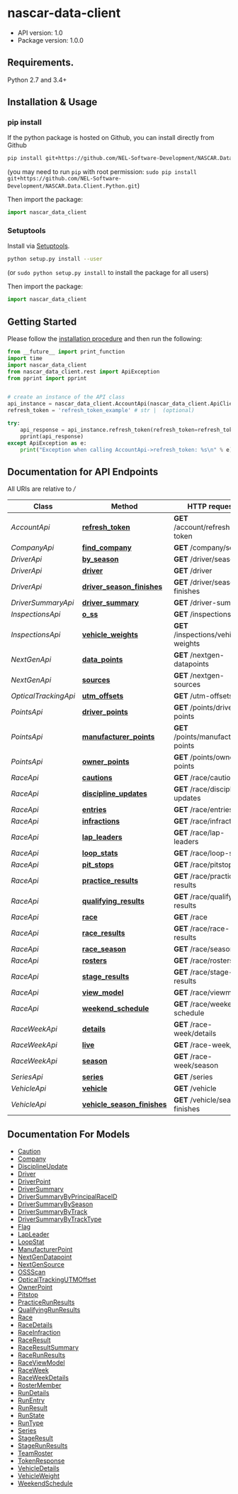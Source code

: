 # nascar-data-client

- API version: 1.0
- Package version: 1.0.0

## Requirements.

Python 2.7 and 3.4+

## Installation & Usage
### pip install

If the python package is hosted on Github, you can install directly from Github

```sh
pip install git+https://github.com/NEL-Software-Development/NASCAR.Data.Client.Python.git
```
(you may need to run `pip` with root permission: `sudo pip install git+https://github.com/NEL-Software-Development/NASCAR.Data.Client.Python.git`)

Then import the package:
```python
import nascar_data_client 
```

### Setuptools

Install via [Setuptools](http://pypi.python.org/pypi/setuptools).

```sh
python setup.py install --user
```
(or `sudo python setup.py install` to install the package for all users)

Then import the package:
```python
import nascar_data_client
```

## Getting Started

Please follow the [installation procedure](#installation--usage) and then run the following:

```python
from __future__ import print_function
import time
import nascar_data_client
from nascar_data_client.rest import ApiException
from pprint import pprint


# create an instance of the API class
api_instance = nascar_data_client.AccountApi(nascar_data_client.ApiClient(configuration))
refresh_token = 'refresh_token_example' # str |  (optional)

try:
    api_response = api_instance.refresh_token(refresh_token=refresh_token)
    pprint(api_response)
except ApiException as e:
    print("Exception when calling AccountApi->refresh_token: %s\n" % e)
```

## Documentation for API Endpoints

All URIs are relative to */*

Class | Method | HTTP request | Description
------------ | ------------- | ------------- | -------------
*AccountApi* | [**refresh_token**](docs/AccountApi.md#refresh_token) | **GET** /account/refresh-token | 
*CompanyApi* | [**find_company**](docs/CompanyApi.md#find_company) | **GET** /company/search | 
*DriverApi* | [**by_season**](docs/DriverApi.md#by_season) | **GET** /driver/season | 
*DriverApi* | [**driver**](docs/DriverApi.md#driver) | **GET** /driver | 
*DriverApi* | [**driver_season_finishes**](docs/DriverApi.md#driver_season_finishes) | **GET** /driver/season-finishes | 
*DriverSummaryApi* | [**driver_summary**](docs/DriverSummaryApi.md#driver_summary) | **GET** /driver-summary | 
*InspectionsApi* | [**o_ss**](docs/InspectionsApi.md#o_ss) | **GET** /inspections/oss | 
*InspectionsApi* | [**vehicle_weights**](docs/InspectionsApi.md#vehicle_weights) | **GET** /inspections/vehicle-weights | 
*NextGenApi* | [**data_points**](docs/NextGenApi.md#data_points) | **GET** /nextgen-datapoints | 
*NextGenApi* | [**sources**](docs/NextGenApi.md#sources) | **GET** /nextgen-sources | 
*OpticalTrackingApi* | [**utm_offsets**](docs/OpticalTrackingApi.md#utm_offsets) | **GET** /utm-offsets | 
*PointsApi* | [**driver_points**](docs/PointsApi.md#driver_points) | **GET** /points/driver-points | 
*PointsApi* | [**manufacturer_points**](docs/PointsApi.md#manufacturer_points) | **GET** /points/manufacturer-points | 
*PointsApi* | [**owner_points**](docs/PointsApi.md#owner_points) | **GET** /points/owner-points | 
*RaceApi* | [**cautions**](docs/RaceApi.md#cautions) | **GET** /race/cautions | 
*RaceApi* | [**discipline_updates**](docs/RaceApi.md#discipline_updates) | **GET** /race/discipline-updates | 
*RaceApi* | [**entries**](docs/RaceApi.md#entries) | **GET** /race/entries | 
*RaceApi* | [**infractions**](docs/RaceApi.md#infractions) | **GET** /race/infractions | 
*RaceApi* | [**lap_leaders**](docs/RaceApi.md#lap_leaders) | **GET** /race/lap-leaders | 
*RaceApi* | [**loop_stats**](docs/RaceApi.md#loop_stats) | **GET** /race/loop-stats | 
*RaceApi* | [**pit_stops**](docs/RaceApi.md#pit_stops) | **GET** /race/pitstops | 
*RaceApi* | [**practice_results**](docs/RaceApi.md#practice_results) | **GET** /race/practice-results | 
*RaceApi* | [**qualifying_results**](docs/RaceApi.md#qualifying_results) | **GET** /race/qualifying-results | 
*RaceApi* | [**race**](docs/RaceApi.md#race) | **GET** /race | 
*RaceApi* | [**race_results**](docs/RaceApi.md#race_results) | **GET** /race/race-results | 
*RaceApi* | [**race_season**](docs/RaceApi.md#race_season) | **GET** /race/season | 
*RaceApi* | [**rosters**](docs/RaceApi.md#rosters) | **GET** /race/rosters | 
*RaceApi* | [**stage_results**](docs/RaceApi.md#stage_results) | **GET** /race/stage-results | 
*RaceApi* | [**view_model**](docs/RaceApi.md#view_model) | **GET** /race/viewmodel | 
*RaceApi* | [**weekend_schedule**](docs/RaceApi.md#weekend_schedule) | **GET** /race/weekend-schedule | 
*RaceWeekApi* | [**details**](docs/RaceWeekApi.md#details) | **GET** /race-week/details | 
*RaceWeekApi* | [**live**](docs/RaceWeekApi.md#live) | **GET** /race-week/live | 
*RaceWeekApi* | [**season**](docs/RaceWeekApi.md#season) | **GET** /race-week/season | 
*SeriesApi* | [**series**](docs/SeriesApi.md#series) | **GET** /series | 
*VehicleApi* | [**vehicle**](docs/VehicleApi.md#vehicle) | **GET** /vehicle | 
*VehicleApi* | [**vehicle_season_finishes**](docs/VehicleApi.md#vehicle_season_finishes) | **GET** /vehicle/season-finishes | 

## Documentation For Models

 - [Caution](docs/Caution.md)
 - [Company](docs/Company.md)
 - [DisciplineUpdate](docs/DisciplineUpdate.md)
 - [Driver](docs/Driver.md)
 - [DriverPoint](docs/DriverPoint.md)
 - [DriverSummary](docs/DriverSummary.md)
 - [DriverSummaryByPrincipalRaceID](docs/DriverSummaryByPrincipalRaceID.md)
 - [DriverSummaryBySeason](docs/DriverSummaryBySeason.md)
 - [DriverSummaryByTrack](docs/DriverSummaryByTrack.md)
 - [DriverSummaryByTrackType](docs/DriverSummaryByTrackType.md)
 - [Flag](docs/Flag.md)
 - [LapLeader](docs/LapLeader.md)
 - [LoopStat](docs/LoopStat.md)
 - [ManufacturerPoint](docs/ManufacturerPoint.md)
 - [NextGenDatapoint](docs/NextGenDatapoint.md)
 - [NextGenSource](docs/NextGenSource.md)
 - [OSSScan](docs/OSSScan.md)
 - [OpticalTrackingUTMOffset](docs/OpticalTrackingUTMOffset.md)
 - [OwnerPoint](docs/OwnerPoint.md)
 - [Pitstop](docs/Pitstop.md)
 - [PracticeRunResults](docs/PracticeRunResults.md)
 - [QualifyingRunResults](docs/QualifyingRunResults.md)
 - [Race](docs/Race.md)
 - [RaceDetails](docs/RaceDetails.md)
 - [RaceInfraction](docs/RaceInfraction.md)
 - [RaceResult](docs/RaceResult.md)
 - [RaceResultSummary](docs/RaceResultSummary.md)
 - [RaceRunResults](docs/RaceRunResults.md)
 - [RaceViewModel](docs/RaceViewModel.md)
 - [RaceWeek](docs/RaceWeek.md)
 - [RaceWeekDetails](docs/RaceWeekDetails.md)
 - [RosterMember](docs/RosterMember.md)
 - [RunDetails](docs/RunDetails.md)
 - [RunEntry](docs/RunEntry.md)
 - [RunResult](docs/RunResult.md)
 - [RunState](docs/RunState.md)
 - [RunType](docs/RunType.md)
 - [Series](docs/Series.md)
 - [StageResult](docs/StageResult.md)
 - [StageRunResults](docs/StageRunResults.md)
 - [TeamRoster](docs/TeamRoster.md)
 - [TokenResponse](docs/TokenResponse.md)
 - [VehicleDetails](docs/VehicleDetails.md)
 - [VehicleWeight](docs/VehicleWeight.md)
 - [WeekendSchedule](docs/WeekendSchedule.md)

